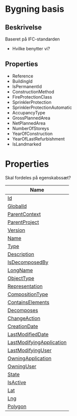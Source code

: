 # Bygning basis

## Beskrivelse

Baseret på IFC-standarden

- Hvilke benytter vi?

## Properties

- Reference
- BuildingId
- IsPermanentId
- ConstructionMethod
- FireProtectionClass
- SprinklerProtection
- SprinklerProtectionAutomatic
- AccupancyType
- GrossPlannedArea
- NetPlannedArea
- NumberOfStoreys
- YearOfConstruction
- YearOfLastRefurbishment
- IsLandmarked

# Properties

Skal fordeles på egenskabssæt?

| Name                                                                                      |
| ----------------------------------------------------------------------------------------- |
| [Id](../../Properties/Administratively/Id.md)                                             |
| [GlobalId](../../Properties/Administratively/GlobalId.md)                                 |
| [ParentContext](../../Properties/Administratively/ParentContext.md)                       |
| [ParentProject](../../Properties/Administratively/ParentProject.md)                       |
| [Version](../../Properties/Administratively/Version.md)                                   |
| [Name](../../Properties/Administratively/Name.md)                                         |
| [Type](../../Properties/Administratively/Type.md)                                         |
| [Description](../../Properties/Administratively/Description.md)                           |
| [IsDecomposedBy](../../Properties/Administratively/IsDecomposedBy.md)                     |
| [LongName](../../Properties/Administratively/LongName.md)                                 |
| [ObjectType](../../Properties/Administratively/ObjectType.md)                             |
| [Representation](../../Properties/Administratively/Representation.md)                     |
| [CompositionType](../../Properties/Administratively/CompositionType.md)                   |
| [ContainsElements](../../Properties/Administratively/ContainsElements.md)                 |
| [Decomposes](../../Properties/Administratively/Decomposes.md)                             |
| [ChangeAction](../../Properties/Administratively/ChangeAction.md)                         |
| [CreationDate](../../Properties/Administratively/CreationDate.md)                         |
| [LastModifiedDate](../../Properties/Administratively/LastModifiedDate.md)                 |
| [LastModifyingApplication](../../Properties/Administratively/LastModifyingApplication.md) |
| [LastModifyingUser](../../Properties/Administratively/LastModifyingUser.md)               |
| [OwningApplication](../../Properties/Administratively/OwningApplication.md)               |
| [OwningUser](../../Properties/Administratively/OwningUser.md)                             |
| [State](../../Properties/Administratively/State.md)                                       |
| [IsActive](../../Properties/Administratively/IsActive.md)                                 |
| [Lat](../../Properties/Administratively/Lat.md)                                           |
| [Lng](../../Properties/Administratively/Lng.md)                                           |
| [Polygon](../../Properties/Administratively/Polygon.md)                                   |
